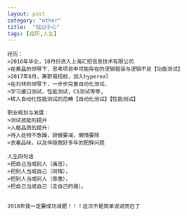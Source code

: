 ```yaml
---
layout: post
category: "other"
title:  "铭记于心"
tags: [经历,人生]
---
```


<pre><code>经历：
>2016年毕业，10月份进入上海汇招信息技术有限公司 
>在黄晶的领导下，思考项目中可能存在的逻辑错误与逻辑不足【功能测试】  
>2017年6月，离职易招标，加入hypereal  
>在刘林的领导下，一步步完善自动化测试，   
>学习接口测试，性能测试，CS测试等等,    
>转入自动化性能测试的范畴【自动化测试】【性能测试】      
</code></pre>
 
<pre><code>职业规划与发展：
>测试技能的提升    
>人格品质的提升:     
>待人处物不急躁，骄傲要减，懒惰要除     
>衣着品味，以及伴随我好多年的肥胖问题     
</code></pre>

<pre><code>人生四句话
>把自己当成别人（痛苦），  
>把别人当成自己（同情），  
>把别人当成别人（尊重），  
>把自己当成自己（走自己的路）。 
</code></pre>


<pre><code>
2018年我一定要成功减肥！！！这次不是简单说说而已了
</code></pre>
